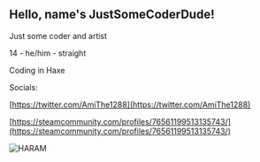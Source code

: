 ## Hello, name's JustSomeCoderDude!

Just some coder and artist

14 - he/him - straight

Coding in Haxe

Socials:

[https://twitter.com/AmiThe1288](https://twitter.com/AmiThe1288)

[https://steamcommunity.com/profiles/76561199513135743/](https://steamcommunity.com/profiles/76561199513135743/)


![HARAM](https://user-images.githubusercontent.com/117064691/226248978-6e979287-1bca-4225-b096-f11cf3419fc0.gif)
